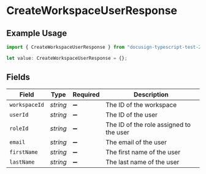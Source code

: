 # CreateWorkspaceUserResponse

## Example Usage

```typescript
import { CreateWorkspaceUserResponse } from "docusign-typescript-test-2/models/components";

let value: CreateWorkspaceUserResponse = {};
```

## Fields

| Field                                   | Type                                    | Required                                | Description                             |
| --------------------------------------- | --------------------------------------- | --------------------------------------- | --------------------------------------- |
| `workspaceId`                           | *string*                                | :heavy_minus_sign:                      | The ID of the workspace                 |
| `userId`                                | *string*                                | :heavy_minus_sign:                      | The ID of the user                      |
| `roleId`                                | *string*                                | :heavy_minus_sign:                      | The ID of the role assigned to the user |
| `email`                                 | *string*                                | :heavy_minus_sign:                      | The email of the user                   |
| `firstName`                             | *string*                                | :heavy_minus_sign:                      | The first name of the user              |
| `lastName`                              | *string*                                | :heavy_minus_sign:                      | The last name of the user               |